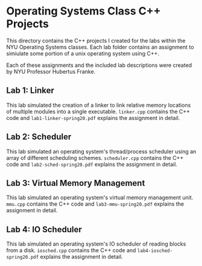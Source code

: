 # Operating Systems Class C++ Projects

This directory contains the C++ projects I created for the labs within the NYU Operating Systems classes. Each lab folder contains an assignment to simiulate some portion of a unix operating system using C++. 

Each of these assignments and the included lab descriptions were created by NYU Professor Hubertus Franke.

## Lab 1: Linker
This lab simulated the creation of a linker to link relative memory locations of multiple modules into a single executable. `linker.cpp` contains the C++ code and `lab1-linker-spring20.pdf` explains the assignment in detail.

## Lab 2: Scheduler
This lab simulated an operating system's thread/process scheduler using an array of different scheduling schemes. `scheduler.cpp` contains the C++ code and `lab2-sched-spring20.pdf` explains the assignment in detail.

## Lab 3: Virtual Memory Management
This lab simulated an operating system's virtual memory management unit. `mmu.cpp` contains the C++ code and `lab3-mmu-spring20.pdf` explains the assignment in detail.

## Lab 4: IO Scheduler
This lab simulated an operating system's IO scheduler of reading blocks from a disk. `iosched.cpp` contains the C++ code and `lab4-iosched-spring20.pdf` explains the assignment in detail.

